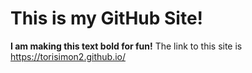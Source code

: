 # This is my GitHub Site!
**I am making this text bold for fun!**
The link to this site is https://torisimon2.github.io/
